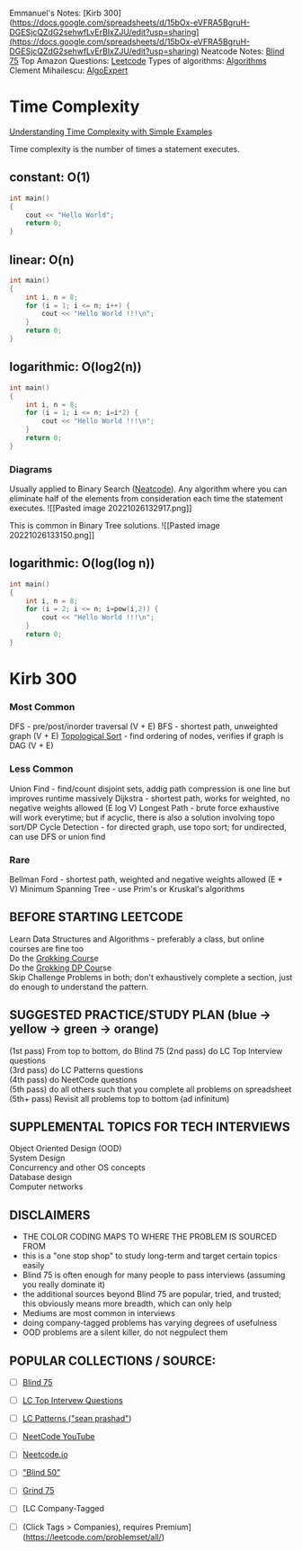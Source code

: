 Emmanuel's Notes: [Kirb 300](https://docs.google.com/spreadsheets/d/15bOx-eVFRA5BgruH-DGESjcQZdG2sehwfLvErBIxZJU/edit?usp=sharing](https://docs.google.com/spreadsheets/d/15bOx-eVFRA5BgruH-DGESjcQZdG2sehwfLvErBIxZJU/edit?usp=sharing)
Neatcode Notes: [Blind 75](https://docs.google.com/spreadsheets/u/0/d/1A2PaQKcdwO_lwxz9bAnxXnIQayCouZP6d-ENrBz_NXc/htmlview)
Top Amazon Questions: [Leetcode](https://leetcode.com/problem-list/top-amazon-questions/)
Types of algorithms: [Algorithms](https://www.geeksforgeeks.org/fundamentals-of-algorithms/)
Clement Mihailescu: [AlgoExpert](https://www.youtube.com/channel/UCaO6VoaYJv4kS-TQO_M-N_g)


# Time Complexity

[Understanding Time Complexity with Simple Examples](https://www.geeksforgeeks.org/understanding-time-complexity-simple-examples/)

Time complexity is the number of times a statement executes.

## **constant: O(1)**
``` C++
int main()
{
    cout << "Hello World";
    return 0;
}
```

## **linear: O(n)**
``` C++
int main()
{
    int i, n = 8;
    for (i = 1; i <= n; i++) {
        cout << "Hello World !!!\n";
    }
    return 0;
}
```

## logarithmic: O(log2(n))
``` C++
int main()
{
    int i, n = 8;
    for (i = 1; i <= n; i=i*2) {
        cout << "Hello World !!!\n";
    }
    return 0;
}
```

### Diagrams
Usually applied to Binary Search ([Neatcode](https://youtu.be/BgLTDT03QtU?t=648)). Any algorithm where you can eliminate half of the elements from consideration each time the statement executes.
![[Pasted image 20221026132917.png]]

This is common in Binary Tree solutions.
![[Pasted image 20221026133150.png]]



## logarithmic: O(log(log n))
``` C++
int main()
{
    int i, n = 8;
    for (i = 2; i <= n; i=pow(i,2)) {
        cout << "Hello World !!!\n";
    }
    return 0;
}
```


# Kirb 300

### **Most Common**
DFS - pre/post/inorder traversal (V + E)
BFS - shortest path, unweighted graph (V + E)
[Topological Sort](https://www.geeksforgeeks.org/topological-sorting/) - find ordering of nodes, verifies if graph is DAG (V + E)

### **Less Common**
Union Find - find/count disjoint sets, addig path compression is one line but improves runtime massively
Dijkstra - shortest path, works for weighted, no negative weights allowed (E log V)
Longest Path - brute force exhaustive will work everytime; but if acyclic, there is also a solution involving topo sort/DP
Cycle Detection - for directed graph, use topo sort; for undirected, can use DFS or union find

### **Rare**
Bellman Ford - shortest path, weighted and negative weights allowed (E * V)
Minimum Spanning Tree - use Prim's or Kruskal's algorithms

## BEFORE STARTING LEETCODE  
Learn Data Structures and Algorithms - preferably a class, but online courses are fine too  
Do the [Grokking Cours](https://www.educative.io/courses/grokking-the-coding-interview)e  
Do the [Grokking DP Cour](https://www.educative.io/courses/grokking-dynamic-programming-patterns-for-coding-interviews)se  
Skip Challenge Problems in both; don't exhaustively complete a section, just do enough to understand the pattern.  
  
## SUGGESTED PRACTICE/STUDY PLAN (blue -> yellow -> green -> orange)  
(1st pass) From top to bottom, do Blind 75
(2nd pass) do LC Top Interview questions  
(3rd pass) do LC Patterns questions  
(4th pass) do NeetCode questions  
(5th pass) do all others such that you complete all problems on spreadsheet  
(5th+ pass) Revisit all problems top to bottom (ad infinitum)

## SUPPLEMENTAL TOPICS FOR TECH INTERVIEWS  
Object Oriented Design (OOD)  
System Design  
Concurrency and other OS concepts  
Database design  
Computer networks  
  
## DISCLAIMERS  
- THE COLOR CODING MAPS TO WHERE THE PROBLEM IS SOURCED FROM  
- this is a "one stop shop" to study long-term and target certain topics easily  
- Blind 75 is often enough for many people to pass interviews (assuming you really dominate it)  
- the additional sources beyond Blind 75 are popular, tried, and trusted; this obviously means more breadth, which can only help  
- Mediums are most common in interviews  
- doing company-tagged problems has varying degrees of usefulness  
- OOD problems are a silent killer, do not negpulect them

## POPULAR COLLECTIONS / SOURCE:

- [ ] [Blind 75](https://leetcode.com/discuss/general-discussion/460599/blind-75-leetcode-questions)
- [ ] [LC Top Intervew Questions](https://leetcode.com/explore/featured/card/top-interview-questions-easy/)
- [ ] [LC Patterns ("sean prashad"](https://seanprashad.com/leetcode-patterns/))
- [ ] [NeetCode YouTube](https://www.youtube.com/c/NeetCode/playlists)
- [ ] [Neetcode.io](https://neetcode.io/)
- [ ] ["Blind 50"](https://www.techinterviewhandbook.org/best-practice-questions/)
- [ ] [Grind 75](https://www.grind75.com/)
- [ ] [LC Company-Tagged  
- [ ] (Click Tags > Companies), requires Premium](https://leetcode.com/problemset/all/)


